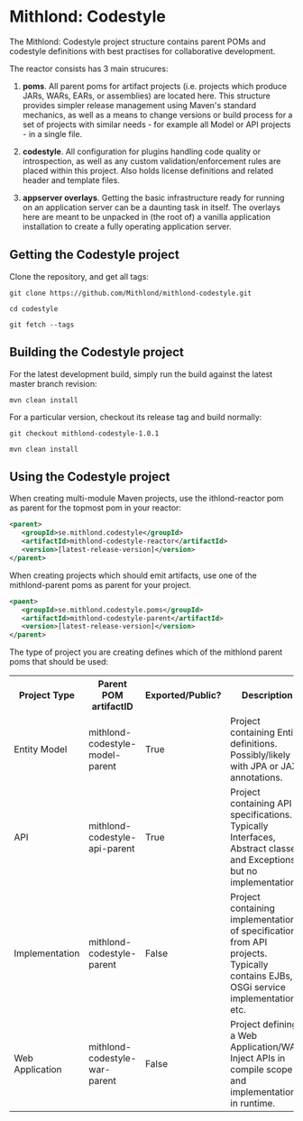 # Mithlond: Codestyle

The Mithlond: Codestyle project structure contains parent POMs and codestyle 
definitions with best practises for collaborative development.

The reactor consists has 3 main strucures:

1. **poms**. All parent poms for artifact projects (i.e. projects which produce JARs, WARs, EARs, 
   or assemblies) are located here. This structure provides simpler release management using Maven's 
   standard mechanics, as well as a means to change versions or build process for a set of projects 
   with similar needs - for example all Model or API projects - in a single file.
 
2. **codestyle**. All configuration for plugins handling code quality or introspection, as well as
   any custom validation/enforcement rules are placed within this project. Also holds license definitions and
   related header and template files.
   
3. **appserver overlays**. Getting the basic infrastructure ready for running on an application server
   can be a daunting task in itself. The overlays here are meant to be unpacked in (the root of) a vanilla
   application installation to create a fully operating application server.

## Getting the Codestyle project

Clone the repository, and get all tags:

```
git clone https://github.com/Mithlond/mithlond-codestyle.git

cd codestyle

git fetch --tags
```

## Building the Codestyle project

For the latest development build, simply run the build against the latest master branch revision:  

```
mvn clean install
```

For a particular version, checkout its release tag and build normally:
 
```
git checkout mithlond-codestyle-1.0.1

mvn clean install
```

## Using the Codestyle project

When creating multi-module Maven projects, use the ithlond-reactor pom as 
parent for the topmost pom in your reactor:

```xml
<parent>
   <groupId>se.mithlond.codestyle</groupId>
   <artifactId>mithlond-codestyle-reactor</artifactId>
   <version>[latest-release-version]</version>
</parent>   
```

When creating projects which should emit artifacts, use one of the mithlond-parent poms
as parent for your project.

```xml
<paent>
   <groupId>se.mithlond.codestyle.poms</groupId>
   <artifactId>mithlond-codestyle-parent</artifactId>
   <version>[latest-release-version]</version>
</parent>
```

The type of project you are creating defines which of the mithlond parent poms that should be used:

<table>
    <tr>
        <th>Project Type</th>
        <th>Parent POM artifactID</th>
        <th>Exported/Public?</th>
        <th>Description</th>
    </tr>
    <tr>
        <td>Entity Model</td>
        <td>mithlond-codestyle-model-parent</td>
        <td>True</td>
        <td>Project containing Entity definitions. Possibly/likely with JPA or JAXB annotations.</td>
    </tr>
    <tr>
        <td>API</td>
        <td>mithlond-codestyle-api-parent</td>
        <td>True</td>
        <td>Project containing API specifications. Typically Interfaces, Abstract classes and 
        Exceptions, but no implementations.</td>
    </tr>
    <tr>
        <td>Implementation</td>
        <td>mithlond-codestyle-parent</td>
        <td>False</td>
        <td>Project containing implementation of specifications from API projects. 
        Typically contains EJBs, OSGi service implementations etc.</td>
    </tr>
    <tr>
        <td>Web Application</td>
        <td>mithlond-codestyle-war-parent</td>
        <td>False</td>
        <td>Project defining a Web Application/WAR. Inject APIs in compile scope and implementations in runtime.</td>
    </tr>
</table>